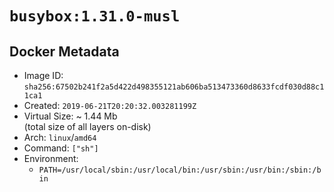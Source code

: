 # `busybox:1.31.0-musl`

## Docker Metadata

- Image ID: `sha256:67502b241f2a5d422d498355121ab606ba513473360d8633fcdf030d88c11ca1`
- Created: `2019-06-21T20:20:32.003281199Z`
- Virtual Size: ~ 1.44 Mb  
  (total size of all layers on-disk)
- Arch: `linux`/`amd64`
- Command: `["sh"]`
- Environment:
  - `PATH=/usr/local/sbin:/usr/local/bin:/usr/sbin:/usr/bin:/sbin:/bin`
